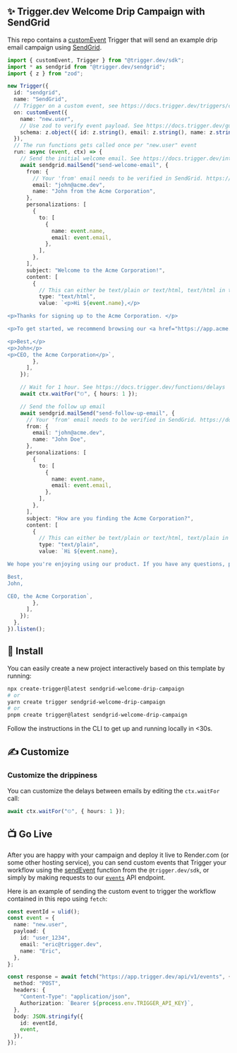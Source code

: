 ## ✨ Trigger.dev Welcome Drip Campaign with SendGrid

This repo contains a [customEvent](https://docs.trigger.dev/triggers/custom-events) Trigger that will send an example drip email campaign using [SendGrid](https://sendgrid.com/).

```ts
import { customEvent, Trigger } from "@trigger.dev/sdk";
import * as sendgrid from "@trigger.dev/sendgrid";
import { z } from "zod";

new Trigger({
  id: "sendgrid",
  name: "SendGrid",
  // Trigger on a custom event, see https://docs.trigger.dev/triggers/custom-events
  on: customEvent({
    name: "new.user",
    // Use zod to verify event payload. See https://docs.trigger.dev/guides/zod
    schema: z.object({ id: z.string(), email: z.string(), name: z.string() }),
  }),
  // The run functions gets called once per "new.user" event
  run: async (event, ctx) => {
    // Send the initial welcome email. See https://docs.trigger.dev/integrations/apis/sendgrid/actions/mail-send
    await sendgrid.mailSend("send-welcome-email", {
      from: {
        // Your 'from' email needs to be verified in SendGrid. https://docs.sendgrid.com/for-developers/sending-email/sender-identity
        email: "john@acme.dev",
        name: "John from the Acme Corporation",
      },
      personalizations: [
        {
          to: [
            {
              name: event.name,
              email: event.email,
            },
          ],
        },
      ],
      subject: "Welcome to the Acme Corporation!",
      content: [
        {
          // This can either be text/plain or text/html, text/html in this case
          type: "text/html",
          value: `<p>Hi ${event.name},</p>

<p>Thanks for signing up to the Acme Corporation. </p>

<p>To get started, we recommend browsing our <a href="https://app.acme.dev/templates">templates</a>.</p>

<p>Best,</p>
<p>John</p>
<p>CEO, the Acme Corporation</p>`,
        },
      ],
    });

    // Wait for 1 hour. See https://docs.trigger.dev/functions/delays
    await ctx.waitFor("⏲", { hours: 1 });

    // Send the follow up email
    await sendgrid.mailSend("send-follow-up-email", {
      // Your 'from' email needs to be verified in SendGrid. https://docs.sendgrid.com/for-developers/sending-email/sender-identity
      from: {
        email: "john@acme.dev",
        name: "John Doe",
      },
      personalizations: [
        {
          to: [
            {
              name: event.name,
              email: event.email,
            },
          ],
        },
      ],
      subject: "How are you finding the Acme Corporation?",
      content: [
        {
          // This can either be text/plain or text/html, text/plain in this case
          type: "text/plain",
          value: `Hi ${event.name},

We hope you're enjoying using our product. If you have any questions, please get in touch!

Best,
John,

CEO, the Acme Corporation`,
        },
      ],
    });
  },
}).listen();
```

## 🔧 Install

You can easily create a new project interactively based on this template by running:

```sh
npx create-trigger@latest sendgrid-welcome-drip-campaign
# or
yarn create trigger sendgrid-welcome-drip-campaign
# or
pnpm create trigger@latest sendgrid-welcome-drip-campaign
```

Follow the instructions in the CLI to get up and running locally in <30s.

## ✍️ Customize

### Customize the drippiness

You can customize the delays between emails by editing the `ctx.waitFor` call:

```ts
await ctx.waitFor("⏲", { hours: 1 });
```

## 📺 Go Live

After you are happy with your campaign and deploy it live to Render.com (or some other hosting service), you can send custom events that Trigger your workflow using the [sendEvent](https://docs.trigger.dev/reference/send-event) function from the `@trigger.dev/sdk`, or simply by making requests to our [`events`](https://docs.trigger.dev/api-reference/events/sendEvent) API endpoint.

Here is an example of sending the custom event to trigger the workflow contained in this repo using `fetch`:

```ts
const eventId = ulid();
const event = {
  name: "new.user",
  payload: {
    id: "user_1234",
    email: "eric@trigger.dev",
    name: "Eric",
  },
};

const response = await fetch("https://app.trigger.dev/api/v1/events", {
  method: "POST",
  headers: {
    "Content-Type": "application/json",
    Authorization: `Bearer ${process.env.TRIGGER_API_KEY}`,
  },
  body: JSON.stringify({
    id: eventId,
    event,
  }),
});
```
